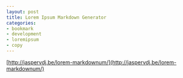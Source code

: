 ```yaml
---
layout: post
title: Lorem Ipsum Markdown Generator
categories:
- bookmark
- development
- loremipsum
- copy
---
```


[http://jaspervdj.be/lorem-markdownum/](http://jaspervdj.be/lorem-markdownum/)